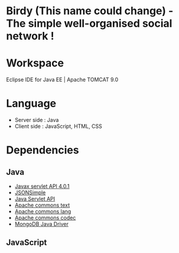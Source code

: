 # Birdy (This name could change) - The simple well-organised social network !

# Workspace

Eclipse IDE for Java EE | Apache TOMCAT 9.0

# Language

- Server side : Java
- Client side : JavaScript, HTML, CSS

# Dependencies

## Java

- [Javax servlet API 4.0.1](https://mvnrepository.com/artifact/javax.servlet/javax.servlet-api)
- [JSONSimple](https://github.com/fangyidong/json-simple)
- [Java Servlet API](https://maven.java.net/content/repositories/releases/javax/servlet/javax.servlet-api/)
- [Apache commons text](https://mvnrepository.com/artifact/org.apache.commons/commons-text/1.8)
- [Apache commons lang](https://mvnrepository.com/artifact/org.apache.commons/commons-lang3/3.9)
- [Apache commons codec](https://mvnrepository.com/artifact/commons-codec/commons-codec/1.14)
- [MongoDB Java Driver](https://mvnrepository.com/artifact/org.mongodb/mongo-java-driver/3.12.1)

## JavaScript
